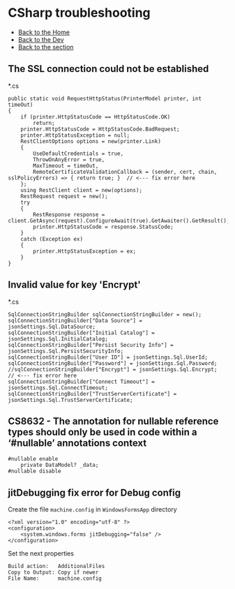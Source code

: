# CSharp troubleshooting

- [Back to the Home](../../../README.md)
- [Back to the Dev](../../README.md)
- [Back to the section](README.md)

## The SSL connection could not be established
*.cs
```
public static void RequestHttpStatus(PrinterModel printer, int timeOut)
{
	if (printer.HttpStatusCode == HttpStatusCode.OK)
		return;
	printer.HttpStatusCode = HttpStatusCode.BadRequest;
	printer.HttpStatusException = null;
	RestClientOptions options = new(printer.Link)
	{
		UseDefaultCredentials = true,
		ThrowOnAnyError = true,
		MaxTimeout = timeOut,
		RemoteCertificateValidationCallback = (sender, cert, chain, sslPolicyErrors) => { return true; }  // <--- fix error here
	};
	using RestClient client = new(options);
	RestRequest request = new();
	try
	{
		RestResponse response = client.GetAsync(request).ConfigureAwait(true).GetAwaiter().GetResult();
		printer.HttpStatusCode = response.StatusCode;
	}
	catch (Exception ex)
	{
		printer.HttpStatusException = ex;
	}
}
```

## Invalid value for key 'Encrypt'
*.cs
```
SqlConnectionStringBuilder sqlConnectionStringBuilder = new();
sqlConnectionStringBuilder["Data Source"] = jsonSettings.Sql.DataSource;
sqlConnectionStringBuilder["Initial Catalog"] = jsonSettings.Sql.InitialCatalog;
sqlConnectionStringBuilder["Persist Security Info"] = jsonSettings.Sql.PersistSecurityInfo;
sqlConnectionStringBuilder["User ID"] = jsonSettings.Sql.UserId;
sqlConnectionStringBuilder["Password"] = jsonSettings.Sql.Password;
//sqlConnectionStringBuilder["Encrypt"] = jsonSettings.Sql.Encrypt;  // <--- fix error here
sqlConnectionStringBuilder["Connect Timeout"] = jsonSettings.Sql.ConnectTimeout;
sqlConnectionStringBuilder["TrustServerCertificate"] = jsonSettings.Sql.TrustServerCertificate;
```

## CS8632 - The annotation for nullable reference types should only be used in code within a ‘#nullable’ annotations context
```
#nullable enable
	private DataModel? _data;
#nullable disable
```

## jitDebugging fix error for Debug config
Create the file `machine.config` in `WindowsFormsApp` directory
```
<?xml version="1.0" encoding="utf-8" ?>
<configuration>
    <system.windows.forms jitDebugging="false" />
</configuration>
```
Set the next properties
```
Build action:	AdditionalFiles
Copy to Output:	Copy if newer
File Name:		machine.config
```

